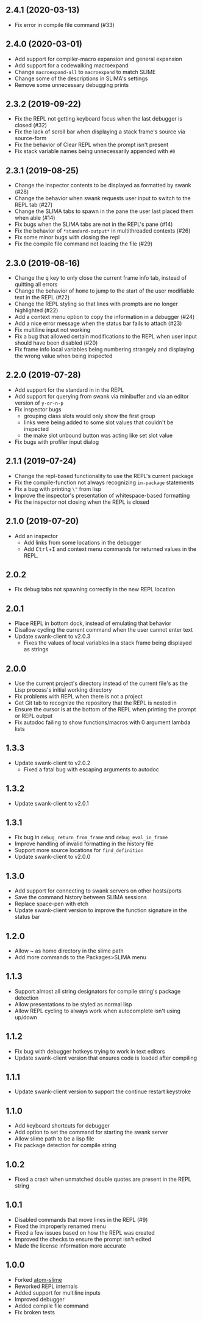 ## 2.4.1 (2020-03-13)
* Fix error in compile file command (#33)

## 2.4.0 (2020-03-01)
* Add support for compiler-macro expansion and general expansion
* Add support for a codewalking macroexpand
* Change `macroexpand-all` to `macroexpand` to match SLIME
* Change some of the descriptions in SLIMA's settings
* Remove some unnecessary debugging prints

## 2.3.2 (2019-09-22)
* Fix the REPL not getting keyboard focus when the last debugger is closed (#32)
* Fix the lack of scroll bar when displaying a stack frame's source via source-form
* Fix the behavior of Clear REPL when the prompt isn't present
* Fix stack variable names being unnecessarily appended with `#0`

## 2.3.1 (2019-08-25)
* Change the inspector contents to be displayed as formatted by swank (#28)
* Change the behavior when swank requests user input to switch to the REPL tab (#27)
* Change the SLIMA tabs to spawn in the pane the user last placed them when able (#14)
* Fix bugs when the SLIMA tabs are not in the REPL's pane (#14)
* Fix the behavior of `*standard-output*` in multithreaded contexts (#26)
* Fix some minor bugs with closing the repl
* Fix the compile file command not loading the file (#29)

## 2.3.0 (2019-08-16)
* Change the <kbd>q</kbd> key to only close the current frame info tab, instead of quitting all errors
* Change the behavior of <kbd>home</kbd> to jump to the start of the user modifiable text in the REPL (#22)
* Change the REPL styling so that lines with prompts are no longer highlighted (#22)
* Add a context menu option to copy the information in a debugger (#24)
* Add a nice error message when the status bar fails to attach (#23)
* Fix multiline input not working
* Fix a bug that allowed certain modifications to the REPL when user input should have been disabled (#20)
* Fix frame info local variables being numbering strangely and displaying the wrong value when being inspected


## 2.2.0 (2019-07-28)
* Add support for the standard in in the REPL
* Add support for querying from swank via minibuffer and via an editor version of `y-or-n-p`
* Fix inspector bugs
  * grouping class slots would only show the first group
  * links were being added to some slot values that couldn't be inspected
  * the make slot unbound button was acting like set slot value
* Fix bugs with profiler input dialog


## 2.1.1 (2019-07-24)
* Change the repl-based functionality to use the REPL's current package
* Fix the compile-function not always recognizing `in-package` statements
* Fix a bug with printing `\"` from lisp
* Improve the inspector's presentation of whitespace-based formatting
* Fix the inspector not closing when the REPL is closed

## 2.1.0 (2019-07-20)
* Add an inspector
  * Add links from some locations in the debugger
  * Add <kbd>Ctrl</kbd>+<kbd>I</kbd> and context menu commands for returned values in the REPL.


## 2.0.2
* Fix debug tabs not spawning correctly in the new REPL location

## 2.0.1
* Place REPL in bottom dock, instead of emulating that behavior
* Disallow cycling the current command when the user cannot enter text
* Update swank-client to v2.0.3
  * Fixes the values of local variables in a stack frame being displayed as strings

## 2.0.0
* Use the current project's directory instead of the current file's as the Lisp
  process's initial working directory
* Fix problems with REPL when there is not a project
* Get Git tab to recognize the repository that the REPL is nested in
* Ensure the cursor is at the bottom of the REPL when printing the prompt or
  REPL output
* Fix autodoc failing to show functions/macros with 0 argument lambda lists



## 1.3.3
* Update swank-client to v2.0.2
  * Fixed a fatal bug with escaping arguments to autodoc

## 1.3.2
* Update swank-client to v2.0.1

## 1.3.1
* Fix bug in `debug_return_from_frame` and `debug_eval_in_frame`
* Improve handling of invalid formatting in the history file
* Support more source locations for `find_definition`
* Update swank-client to v2.0.0

## 1.3.0
* Add support for connecting to swank servers on other hosts/ports
* Save the command history between SLIMA sessions
* Replace space-pen with etch
* Update swank-client version to improve the function signature in the status bar


## 1.2.0
* Allow ~ as home directory in the slime path
* Add more commands to the Packages>SLIMA menu


## 1.1.3
* Support almost all string designators for compile string's package detection
* Allow presentations to be styled as normal lisp
* Allow REPL cycling to always work when autocomplete isn't using up/down

## 1.1.2
* Fix bug with debugger hotkeys trying to work in text editors
* Update swank-client version that ensures code is loaded after compiling

## 1.1.1
* Update swank-client version to support the continue restart keystroke

## 1.1.0
* Add keyboard shortcuts for debugger
* Add option to set the command for starting the swank server
* Allow slime path to be a lisp file
* Fix package detection for compile string


## 1.0.2
* Fixed a crash when unmatched double quotes are present in the REPL string

## 1.0.1
* Disabled commands that move lines in the REPL (#9)
* Fixed the improperly renamed menu
* Fixed a few issues based on how the REPL was created
* Improved the checks to ensure the prompt isn't edited
* Made the license information more accurate

## 1.0.0
* Forked [atom-slime](https://github.com/sjlevine/atom-slime)
* Reworked REPL internals
* Added support for multiline inputs
* Improved debugger
* Added compile file command
* Fix broken tests
